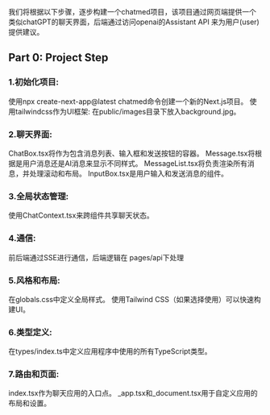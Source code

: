 我们将根据以下步骤，逐步构建一个chatmed项目，该项目通过网页端提供一个类似chatGPT的聊天界面，后端通过访问openai的Assistant API 来为用户(user)提供建议。
## Part 0: Project Step
### 1.初始化项目:
使用npx create-next-app@latest chatmed命令创建一个新的Next.js项目。
使用tailwindcss作为UI框架:
在public/images目录下放入background.jpg。
### 2.聊天界面:
ChatBox.tsx将作为包含消息列表、输入框和发送按钮的容器。
Message.tsx将根据是用户消息还是AI消息来显示不同样式。
MessageList.tsx将负责渲染所有消息，并处理滚动和布局。
InputBox.tsx是用户输入和发送消息的组件。
### 3.全局状态管理:
使用ChatContext.tsx来跨组件共享聊天状态。
### 4.通信:
前后端通过SSE进行通信，后端逻辑在 pages/api下处理
### 5.风格和布局:
在globals.css中定义全局样式。
使用Tailwind CSS（如果选择使用）可以快速构建UI。
### 6.类型定义:
在types/index.ts中定义应用程序中使用的所有TypeScript类型。
### 7.路由和页面:
index.tsx作为聊天应用的入口点。
_app.tsx和_document.tsx用于自定义应用的布局和设置。